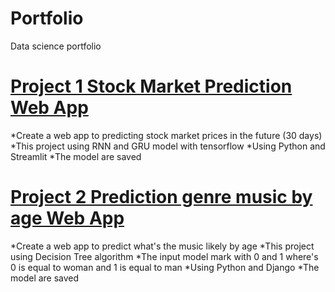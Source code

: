 # Portfolio
Data science portfolio
# [Project 1 Stock Market Prediction Web App](https://github.com/sandrafitrie/MLWebApp)

*Create a web app to predicting stock market prices in the future (30 days)
*This project using RNN and GRU model with tensorflow 
*Using Python and Streamlit
*The model are saved
# [](https://github.com/sandrafitrie/Portfolio/blob/main/Screenshot%20(34).png)
# [](https://github.com/sandrafitrie/Portfolio/blob/main/Screenshot%20(35).png)

# [Project 2 Prediction genre music by age Web App](https://github.com/sandrafitrie/pred_music)

*Create a web app to predict what's the music likely by age
*This project using Decision Tree algorithm
*The input model mark with 0 and 1 where's 0 is equal to woman and 1 is equal to man
*Using Python and Django
*The model are saved 
# [](https://github.com/sandrafitrie/Portfolio/blob/main/Screenshot%20(36).png)
# [](https://github.com/sandrafitrie/Portfolio/blob/main/Screenshot%20(37).png)
# [](https://github.com/sandrafitrie/Portfolio/blob/main/Screenshot%20(38).png)

